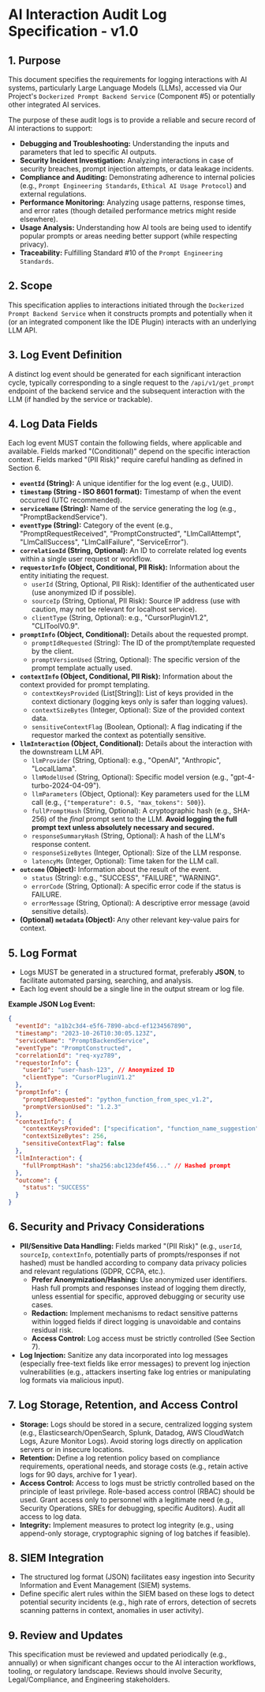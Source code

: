 # AI Interaction Audit Log Specification - v1.0

## 1. Purpose

This document specifies the requirements for logging interactions with AI systems, particularly Large Language Models (LLMs), accessed via Our Project's `Dockerized Prompt Backend Service` (Component #5) or potentially other integrated AI services.

The purpose of these audit logs is to provide a reliable and secure record of AI interactions to support:
*   **Debugging and Troubleshooting:** Understanding the inputs and parameters that led to specific AI outputs.
*   **Security Incident Investigation:** Analyzing interactions in case of security breaches, prompt injection attempts, or data leakage incidents.
*   **Compliance and Auditing:** Demonstrating adherence to internal policies (e.g., `Prompt Engineering Standards`, `Ethical AI Usage Protocol`) and external regulations.
*   **Performance Monitoring:** Analyzing usage patterns, response times, and error rates (though detailed performance metrics might reside elsewhere).
*   **Usage Analysis:** Understanding how AI tools are being used to identify popular prompts or areas needing better support (while respecting privacy).
*   **Traceability:** Fulfilling Standard #10 of the `Prompt Engineering Standards`.

## 2. Scope

This specification applies to interactions initiated through the `Dockerized Prompt Backend Service` when it constructs prompts and potentially when it (or an integrated component like the IDE Plugin) interacts with an underlying LLM API.

## 3. Log Event Definition

A distinct log event should be generated for each significant interaction cycle, typically corresponding to a single request to the `/api/v1/get_prompt` endpoint of the backend service and the subsequent interaction with the LLM (if handled by the service or trackable).

## 4. Log Data Fields

Each log event MUST contain the following fields, where applicable and available. Fields marked "(Conditional)" depend on the specific interaction context. Fields marked "(PII Risk)" require careful handling as defined in Section 6.

*   **`eventId` (String):** A unique identifier for the log event (e.g., UUID).
*   **`timestamp` (String - ISO 8601 format):** Timestamp of when the event occurred (UTC recommended).
*   **`serviceName` (String):** Name of the service generating the log (e.g., "PromptBackendService").
*   **`eventType` (String):** Category of the event (e.g., "PromptRequestReceived", "PromptConstructed", "LlmCallAttempt", "LlmCallSuccess", "LlmCallFailure", "ServiceError").
*   **`correlationId` (String, Optional):** An ID to correlate related log events within a single user request or workflow.
*   **`requestorInfo` (Object, Conditional, PII Risk):** Information about the entity initiating the request.
    *   `userId` (String, Optional, PII Risk): Identifier of the authenticated user (use anonymized ID if possible).
    *   `sourceIp` (String, Optional, PII Risk): Source IP address (use with caution, may not be relevant for localhost service).
    *   `clientType` (String, Optional): e.g., "CursorPluginV1.2", "CLIToolV0.9".
*   **`promptInfo` (Object, Conditional):** Details about the requested prompt.
    *   `promptIdRequested` (String): The ID of the prompt/template requested by the client.
    *   `promptVersionUsed` (String, Optional): The specific version of the prompt template actually used.
*   **`contextInfo` (Object, Conditional, PII Risk):** Information about the context provided for prompt templating.
    *   `contextKeysProvided` (List[String]): List of keys provided in the context dictionary (logging keys only is safer than logging values).
    *   `contextSizeBytes` (Integer, Optional): Size of the provided context data.
    *   `sensitiveContextFlag` (Boolean, Optional): A flag indicating if the requestor marked the context as potentially sensitive.
*   **`llmInteraction` (Object, Conditional):** Details about the interaction with the downstream LLM API.
    *   `llmProvider` (String, Optional): e.g., "OpenAI", "Anthropic", "LocalLlama".
    *   `llmModelUsed` (String, Optional): Specific model version (e.g., "gpt-4-turbo-2024-04-09").
    *   `llmParameters` (Object, Optional): Key parameters used for the LLM call (e.g., `{"temperature": 0.5, "max_tokens": 500}`).
    *   `fullPromptHash` (String, Optional): A cryptographic hash (e.g., SHA-256) of the *final* prompt sent to the LLM. **Avoid logging the full prompt text unless absolutely necessary and secured.**
    *   `responseSummaryHash` (String, Optional): A hash of the LLM's response content.
    *   `responseSizeBytes` (Integer, Optional): Size of the LLM response.
    *   `latencyMs` (Integer, Optional): Time taken for the LLM call.
*   **`outcome` (Object):** Information about the result of the event.
    *   `status` (String): e.g., "SUCCESS", "FAILURE", "WARNING".
    *   `errorCode` (String, Optional): A specific error code if the status is FAILURE.
    *   `errorMessage` (String, Optional): A descriptive error message (avoid sensitive details).
*   **(Optional) `metadata` (Object):** Any other relevant key-value pairs for context.

## 5. Log Format

*   Logs MUST be generated in a structured format, preferably **JSON**, to facilitate automated parsing, searching, and analysis.
*   Each log event should be a single line in the output stream or log file.

**Example JSON Log Event:**
```json
{
  "eventId": "a1b2c3d4-e5f6-7890-abcd-ef1234567890",
  "timestamp": "2023-10-26T10:30:05.123Z",
  "serviceName": "PromptBackendService",
  "eventType": "PromptConstructed",
  "correlationId": "req-xyz789",
  "requestorInfo": {
    "userId": "user-hash-123", // Anonymized ID
    "clientType": "CursorPluginV1.2"
  },
  "promptInfo": {
    "promptIdRequested": "python_function_from_spec_v1.2",
    "promptVersionUsed": "1.2.3"
  },
  "contextInfo": {
    "contextKeysProvided": ["specification", "function_name_suggestion"],
    "contextSizeBytes": 256,
    "sensitiveContextFlag": false
  },
  "llmInteraction": {
    "fullPromptHash": "sha256:abc123def456..." // Hashed prompt
  },
  "outcome": {
    "status": "SUCCESS"
  }
}
```

## 6. Security and Privacy Considerations

*   **PII/Sensitive Data Handling:** Fields marked "(PII Risk)" (e.g., `userId`, `sourceIp`, `contextInfo`, potentially parts of prompts/responses if not hashed) must be handled according to company data privacy policies and relevant regulations (GDPR, CCPA, etc.).
    *   **Prefer Anonymization/Hashing:** Use anonymized user identifiers. Hash full prompts and responses instead of logging them directly, unless essential for specific, approved debugging or security use cases.
    *   **Redaction:** Implement mechanisms to redact sensitive patterns within logged fields if direct logging is unavoidable and contains residual risk.
    *   **Access Control:** Log access must be strictly controlled (See Section 7).
*   **Log Injection:** Sanitize any data incorporated into log messages (especially free-text fields like error messages) to prevent log injection vulnerabilities (e.g., attackers inserting fake log entries or manipulating log formats via malicious input).

## 7. Log Storage, Retention, and Access Control

*   **Storage:** Logs should be stored in a secure, centralized logging system (e.g., Elasticsearch/OpenSearch, Splunk, Datadog, AWS CloudWatch Logs, Azure Monitor Logs). Avoid storing logs directly on application servers or in insecure locations.
*   **Retention:** Define a log retention policy based on compliance requirements, operational needs, and storage costs (e.g., retain active logs for 90 days, archive for 1 year).
*   **Access Control:** Access to logs must be strictly controlled based on the principle of least privilege. Role-based access control (RBAC) should be used. Grant access only to personnel with a legitimate need (e.g., Security Operations, SREs for debugging, specific Auditors). Audit all access to log data.
*   **Integrity:** Implement measures to protect log integrity (e.g., using append-only storage, cryptographic signing of log batches if feasible).

## 8. SIEM Integration

*   The structured log format (JSON) facilitates easy ingestion into Security Information and Event Management (SIEM) systems.
*   Define specific alert rules within the SIEM based on these logs to detect potential security incidents (e.g., high rate of errors, detection of secrets scanning patterns in context, anomalies in user activity).

## 9. Review and Updates

This specification must be reviewed and updated periodically (e.g., annually) or when significant changes occur to the AI interaction workflows, tooling, or regulatory landscape. Reviews should involve Security, Legal/Compliance, and Engineering stakeholders.
